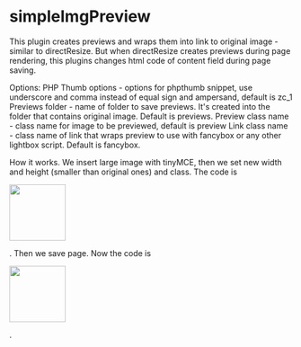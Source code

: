 simpleImgPreview
================

This plugin creates previews and wraps them into link to original image - similar to directResize. But when directResize creates previews during page rendering, this plugins changes html code of content field during page saving. 

Options:
PHP Thumb options - options for phpthumb snippet, use underscore and comma instead of equal sign and ampersand, default is zc_1
Previews folder - name of folder to save previews. It's created into the folder that contains original image. Default is previews.
Preview class name - class name for image to be previewed, default is preview
Link class name - class name of link that wraps preview to use with fancybox or any other lightbox script. Default is fancybox.

How it works.
We insert large image with tinyMCE, then we set new width and height (smaller than original ones) and class. The code is <pre><img src="assets/images/our_original_image_name.jpg" class="preview" height="100" width="100" /></pre>. Then we save page. Now the code is <pre><a href="assets/images/our_original_image_name.jpg" class="fancybox"><img src="assets/images/previews/our_original_image_name.jpg" class="preview" height="100" width="100" /></a></pre>.
